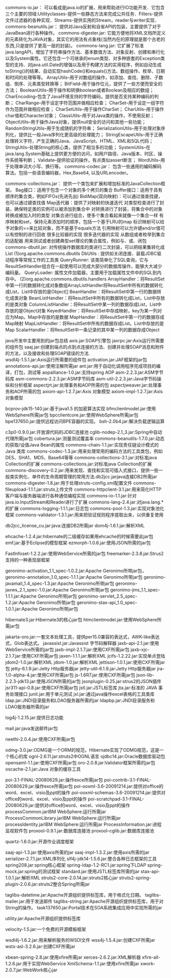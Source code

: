 commons-io.jar：
可以看成是java.io的扩展，用来帮助进行IO功能开发．它包含三个主要的领域:Utilityclasses-提供一些静态方法来完成公共任务．Filters-提供文件过滤器的各种实现．Streams-提供实用的Stream，reader与writer实现．
commons-beanutils.jar：
提供对Java反射和自省API的包装，主要提供了对于 JavaBean进行各种操作。
commons-digester.jar:
它能方便地将XML文档所定义的元素转化为JAVA对象，其实它的用法有点象栈(当然内在的原理就是那个古老的东西,只是提供了更高一层的封装)。
commons-lang.jar:
它扩展了标准 java.langAPI，增加了字符串操作方法、基本数值方法、对象反射、创建和串行化以及System属性。它还包含一个可继承的enum类型、对多种嵌套的Exception类型的支持、对java.util.Date的增强以及用于构建方法的实用程序，例如自动生成 toString()的结果、自动实现hashCode()和equals()方法、数组操作、枚举、日期和时间的处理等等。
ArrayUtils–用于对数组的操作，如添加、查找、删除、子数组、倒序、元素类型转换等；
BitField–用于操作位元，提供了一些方便而安全的方法；
BooleanUtils–用于操作和转换boolean或者Boolean及相应的数组；
CharEncoding–包含了Java环境支持的字符编码，提供是否支持某种编码的判断；
CharRange–用于设定字符范围并做相应检查；
CharSet–用于设定一组字符作为范围并做相应检查；
CharSetUtils–用于操作CharSet；
CharUtils–用于操作char值和Character对象；
ClassUtils–用于对Java类的操作，不使用反射；
ObjectUtils–用于操作Java对象，提供null安全的访问和其他一些功能；
RandomStringUtils–用于生成随机的字符串；
SerializationUtils–用于处理对象序列化，提供比一般Java序列化更高级的处理能力；
StringEscapeUtils–用于正确处理转义字符，产生正确的Java、JavaScript、HTML、XML和SQL代码；
StringUtils–处理String的核心类，提供了相当多的功能；
SystemUtils–在java.lang.System基础上提供更方便的访问，如用户路径、Java版本、时区、操作系统等判断；
Validate–提供验证的操作，有点类似assert断言；
WordUtils–用于处理单词大小写、换行等。
commons-codec.jar：
包含一些通用的编码解码算法。包括一些语音编码器，Hex,Base64, 以及URLencoder。


commons-collections.jar：
提供一个类包来扩展和增加标准的JavaCollection框架。
Bag接口：适用于包含一个对象的多个拷贝的集合
Buffer接口：适用于具有顺序的集合类，例如FIFOs(先进先出)
BidiMap(双向映射)：可以通过值查找键，也可以通过键查找值
Map迭代器：提供了对映射的快速迭代
对类型检查进行了封装，确保特定类的实例可以被添加到集合中
对转换进行了封装，将集合中的对象转换成被加入时的类型
对集合进行组合，使多个集合看起来就像一个集合一样
有序映射和set，保持元素添加时的顺序，包括一个基于LRU的map
标识映射可以给予对象的==来比较对象，而不是基于equals方法
引用映射可以允许键and/or值可以有控制的进行回收
很多比较器的实现
很多迭代器的实现
从数组或者枚举到集合的适配器
用来测试或者创建典型set理论的集合属性，例如与、或、闭包
commons-dbutil.jar:
对传统操作数据库的类进行二次封装，可以把结果集转化成List
(1)org.apache.commons.dbutils
DbUtils : 提供如关闭连接、装载JDBC驱动程序等常规工作的工具类
QueryRunner: 该类简单化了SQL查询，它与ResultSetHandler组合在一起使用可以完成大部分的数据库操作，能够大大减少编码量。
QueryLoader: 属性文件加载器，主要用于加载属性文件中的SQL到内存中。
(2)org.apache.commons.dbutils.handlers
ArrayHandler：将ResultSet中第一行的数据转化成对象数组ArrayListHandler将ResultSet中所有的数据转化成List，List中存放的是Object[]
BeanHandler：将ResultSet中第一行的数据转化成类对象
BeanListHandler：将ResultSet中所有的数据转化成List，List中存放的是类对象
ColumnListHandler：将ResultSet中某一列的数据存成List，List中存放的是Object对象
KeyedHandler：将ResultSet中存成映射，key为某一列对应为Map。Map中存放的是数据
MapHandler：将ResultSet中第一行的数据存成Map映射
MapListHandler：将ResultSet中所有的数据存成List。List中存放的是Map
ScalarHandler：将ResultSet中一条记录的其中某一列的数据存成Object


java开发中主要用到的jar包总结
axis.jar:SOAP引擎包
jaxrpc.jar:Axis运行所需要的组件包
saaj.jar:创建到端点的点到点连接的方法、创建并处理SOAP消息和附件的方法，以及接收和处理SOAP错误的方法.  
wsdl4j-1.5.1.jar:Axis运行所需要的组件包
activation.jar:JAF框架的jar包
annotations-api.jar:使用注解所需jar
ant.jar:用于自动化调用程序完成项目的编译，打包，测试等
aopalliance-1.0.jar:支持spring AOP
asm-2.2.3.jar:ASM字节码库
asm-commons-2.2.3.jar:ASM字节码库
asm-util-2.2.3.jar:Java字节码操纵和分析框架
aspectjrt.jar:处理事务和AOP所需的包
aspectjweaver.jar:处理事务和AOP所需的包
axiom-api-1.2.7.jar:Axis 对象模型
axiom-impl-1.2.7.jar:Axis 对象模型


bcprov-jdk15-140.jar:基于java1.5 的加密算法实现
bfmclientmodel.jar:使用WebSphere所需jar包
bpcclientcore.jar:使用WebSphere所需jar包
bpe137650.jar:提供远程访问BPE容器的实现。 
bsh-2.0b4.jar:解决负载逻辑运算


c3p0-0.9.0.jar:开放源代码的JDBC连接池
cglib-nodep-2.1_3.jar:Spring中自动代理所需jar包
cobertura.jar:测量测试覆盖率
commons-beanutils-1.7.0.jar:动态的获取/设值Java Bean的属性
commons-chain-1.1.jar:实现责任链设计模式的Java 类库
commons-codec-1.3.jar:用来处理常用的编码方法的工具类包，例如DES、SHA1、MD5、Base64等等
commons-collections-3.1.jar:对标准java Collection的扩展
commons-collections.jar:对标准java Collection的扩展
commons-discovery-0.2.jar:用来发现、查找和实现可插入式接口，提供一些一般类实例化、单件的生命周期管理的常用方法.db2jcc.jarjava连接DB2所需jar
commons-digester-1.8.jar:用于处理struts-config.xml配置文件
commons-fileupload-1.1.1.jar:struts上传文件
commons-httpclient-3.1.jar:用来简化HTTP客户端与服务器端进行各种通信编程实现
commons-io-1.1.jar:针对java.io.InputStream和Reader进行了扩展
commons-lang-2.4.jar:对java.lang.*的扩展
commons-logging-1.1.1.jar:日志包
commons-pool-1.3.jar:实现对象池化框架
commons-validator-1.3.1.jar:用来把验证规则程序提取出来，以供重复使用


db2jcc_license_cu.jar:java:连接DB2所需jar
dom4j-1.6.1.jar:解析XML


ehcache-1.2.4.jar:hibernate的二级缓存如果用ehcache的时候需要此jar包
emf.jar:基于Eclipse的模型框架
ezmorph-1.0.6.jar:使用JSON所需的jar包


FastInfoset-1.2.2.jar:使用WebService所需的jar包
freemarker-2.3.8.jar:Strus2支持的一种表现层框架


geronimo-activation_1.1_spec-1.0.2.jar:Apache Geronimo所带jar包，
geronimo-annotation_1.0_spec-1.1.1.jar:Apache Geronimo所带jar包
geronimo-javamail_1.4_spec-1.3.jar:Apache Geronimo所带jar包
geronimo-jaxws_2.1_spec-1.0.jar:Apache Geronimo所带jar包
geronimo-jms_1.1_spec-1.1.1.jar:Apache Geronimo所带jar包
geronimo-servlet_2.5_spec-1.2.jar:Apache Geronimo所带jar包
geronimo-stax-api_1.0_spec-1.0.1.jar:Apache Geronimo所带jar包


hibernate3.jar:Hibernate3的核心jar包
htmclientmodel.jar:使用WebSphere所需jar包


jakarta-oro.jar:一套文本处理工具，提供per15.0兼容的表达式，AWK-like表达式，Glob表达式。
javassist.jar:Javassist 字节码解释器
jaxb-api-2.1.jar:使用WebService所需的jar包
jaxb-impl-2.1.7.jar:使用CXF所需jar包
jaxb-xjc-2.1.7.jar:使用CXF所需jar包
jaxen-1.1.1.jar:解析XML
jcifs-1.2.22.jar:实现单点登陆
jdom2-1.0.jar:解析XML
jdom-1.0.jar:解析XML
jettison-1.0.1.jar:使用CXF所需jar包
jetty-6.1.9.jar:Jetty Http服务器jar
jetty-util-6.1.9.jar:Jetty Http服务器jar
jra-1.0-alpha-4.jar:使用CXF所需jar包
js-1.6R7.jar:使用CXF所需jar包
json-lib-2.2.3-jdk13.jar:使用JSON所需的jar包
jsonplugin-0.25.jar:strus2的JSON插件
jsr311-api-0.8.jar:使用CXF所需jar包
jstl.jar:JSTL标签库
jta.jar:标准的 JAVA 事务处理接口
junit.jar:用于单元测试
jxl.jar:通过java操作excel表格的工具类库
ldap.jar:JNDI目录服务和LDAO服务器所需的jar
ldapbp.jar:JNDI目录服务和LDAO服务器所需的jar


log4j-1.2.15.jar:提供日志功能


mail.jar:java发送邮件jar包


neethi-2.0.4.jar:使用CXF所需jar包


odmg-3.0.jar:ODMG是一个ORM的规范，Hibernate实现了ODMG规范，这是一个核心的库
ognl-2.6.11.jar:struts2中OGNL语言
ojdbc14.jar:Oracle数据库驱动包
opensaml-1.1.jar:使用CXF所需jar包
oro-2.0.8.jar:Validator框架所需的jar包
oscache-2.1.jar:Java 对象的缓存工具


poi-3.1-FINAL-20080629.jar:操作exce所需jar包
poi-contrib-3.1-FINAL-20080629.jar:操作exce所需jar包
poi-ooxml-3.6-20091214.jar:提供对office的word、excel、visio及ppt的操作
poi-ooxml-schemas-3.6-20091214.jar:提供对office的word、excel、visio及ppt的操作
poi-scratchpad-3.1-FINAL-20080629.jar:提供对office的word、excel、visio及ppt的操作
processCommon.jarIBM WebSphere:运行所需jar
ProcessCommonLibrary.jarIBM WebSphere:运行所需jar
processIdentity.jarIBM WebSphere:运行所需jar
ProcessInformation.jar:进程监视软件包
proxool-0.9.1.jar:数据库连接池
proxool-cglib.jar:数据库连接池


quartz-1.6.0.jar:开源作业调度框架


saaj-api-1.3.jar:使用axis所需的jar
saaj-impl-1.3.2.jar:使用axis所需的jar
serializer-2.7.1.jar:XML序列化
slf4j-jdk14-1.5.6.jar:整合各种日志框架的工具
spring208.jar:spring核心框架
spring-ldap-1.2-RC1.jar:spring下LDAP
spring-mock.jar:spring的测试框架
standard.jar:使用JSTL标签库所需的jar
stax-api-1.0.1.jar:解析XML
struts2-core-2.0.14.jar:struts2核心jar
struts2-spring-plugin-2.0.6.jar:struts2整合Spring所需jar


taglibs-datetime.jar:Apache开源组织提供标签库，用于格式化日期。
taglibs-mailer.jar:用于发送邮件
taglibs-string.jar:Apache开源组织提供标签库，用于对String的操作。
task137650.jar:Portal技术在SOA系统集成应用中实现所需的jar


utility.jar:Apache开源组织提供标签库


velocity-1.5.jar:一个免费的开源模板框架


wsdl4j-1.6.2.jar:用来解析服务的WSDl文件
wss4j-1.5.4.jar:创建CXF所需jar
wstx-asl-3.2.6.jar:创建CXF所需jar


xbean-spring-2.8.jar:使用xfire所需jar
xerces-2.6.2.jar:XML解析器
xfire-all-1.2.6.jar:用于实现WebService
XmlSchema-1.1.jar:使用xfire所需jar
xwork-2.0.7.jar:WebWork核心jar
